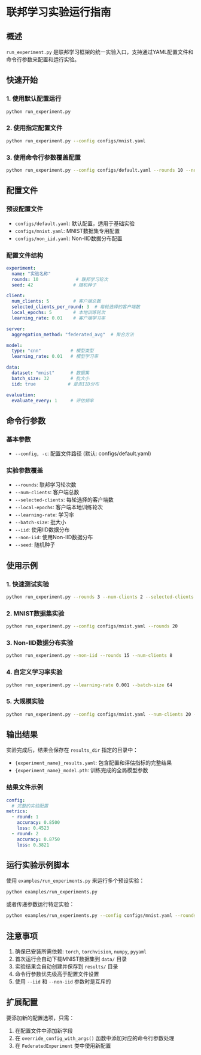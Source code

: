 # 联邦学习实验运行指南

## 概述

`run_experiment.py` 是联邦学习框架的统一实验入口，支持通过YAML配置文件和命令行参数来配置和运行实验。

## 快速开始

### 1. 使用默认配置运行
```bash
python run_experiment.py
```

### 2. 使用指定配置文件
```bash
python run_experiment.py --config configs/mnist.yaml
```

### 3. 使用命令行参数覆盖配置
```bash
python run_experiment.py --config configs/default.yaml --rounds 10 --num-clients 5 --learning-rate 0.001
```

## 配置文件

### 预设配置文件

- `configs/default.yaml`: 默认配置，适用于基础实验
- `configs/mnist.yaml`: MNIST数据集专用配置
- `configs/non_iid.yaml`: Non-IID数据分布配置

### 配置文件结构

```yaml
experiment:
  name: "实验名称"
  rounds: 10              # 联邦学习轮次
  seed: 42               # 随机种子

client:
  num_clients: 5         # 客户端总数
  selected_clients_per_round: 3  # 每轮选择的客户端数
  local_epochs: 5        # 本地训练轮次
  learning_rate: 0.01    # 客户端学习率

server:
  aggregation_method: "federated_avg"  # 聚合方法

model:
  type: "cnn"           # 模型类型
  learning_rate: 0.01   # 模型学习率

data:
  dataset: "mnist"      # 数据集
  batch_size: 32        # 批大小
  iid: true            # 是否IID分布

evaluation:
  evaluate_every: 1     # 评估频率
```

## 命令行参数

### 基本参数
- `--config, -c`: 配置文件路径 (默认: configs/default.yaml)

### 实验参数覆盖
- `--rounds`: 联邦学习轮次数
- `--num-clients`: 客户端总数
- `--selected-clients`: 每轮选择的客户端数
- `--local-epochs`: 客户端本地训练轮次
- `--learning-rate`: 学习率
- `--batch-size`: 批大小
- `--iid`: 使用IID数据分布
- `--non-iid`: 使用Non-IID数据分布
- `--seed`: 随机种子

## 使用示例

### 1. 快速测试实验
```bash
python run_experiment.py --rounds 3 --num-clients 2 --selected-clients 1
```

### 2. MNIST数据集实验
```bash
python run_experiment.py --config configs/mnist.yaml --rounds 20
```

### 3. Non-IID数据分布实验
```bash
python run_experiment.py --non-iid --rounds 15 --num-clients 8
```

### 4. 自定义学习率实验
```bash
python run_experiment.py --learning-rate 0.001 --batch-size 64
```

### 5. 大规模实验
```bash
python run_experiment.py --config configs/mnist.yaml --num-clients 20 --selected-clients 10 --rounds 50
```

## 输出结果

实验完成后，结果会保存在 `results_dir` 指定的目录中：

- `{experiment_name}_results.yaml`: 包含配置和评估指标的完整结果
- `{experiment_name}_model.pth`: 训练完成的全局模型参数

### 结果文件示例
```yaml
config:
  # 完整的实验配置
metrics:
  - round: 1
    accuracy: 0.8500
    loss: 0.4523
  - round: 2
    accuracy: 0.8750
    loss: 0.3821
```

## 运行实验示例脚本

使用 `examples/run_experiments.py` 来运行多个预设实验：

```bash
python examples/run_experiments.py
```

或者传递参数运行特定实验：
```bash
python examples/run_experiments.py --config configs/mnist.yaml --rounds 5
```

## 注意事项

1. 确保已安装所需依赖: `torch`, `torchvision`, `numpy`, `pyyaml`
2. 首次运行会自动下载MNIST数据集到 `data/` 目录
3. 实验结果会自动创建并保存到 `results/` 目录
4. 命令行参数优先级高于配置文件设置
5. 使用 `--iid` 和 `--non-iid` 参数时是互斥的

## 扩展配置

要添加新的配置选项，只需：

1. 在配置文件中添加新字段
2. 在 `override_config_with_args()` 函数中添加对应的命令行参数处理
3. 在 `FederatedExperiment` 类中使用新配置
